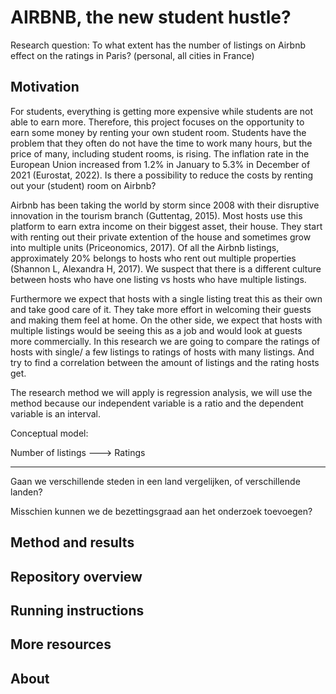 # AIRBNB, the new student hustle?

Research question: To what extent has the number of listings on Airbnb effect on the ratings in Paris? (personal, all cities in France)

## Motivation

For students, everything is getting more expensive while students are not able to earn more. Therefore, this project focuses on the opportunity  to earn some money by renting your own student room. Students have the problem that they often do not have the time to work many hours, but the price of many, including student rooms, is rising. The inflation rate in the European Union increased from 1.2% in January to 5.3% in December of 2021 (Eurostat, 2022). Is there a possibility to reduce the costs by renting out your (student) room on Airbnb?

Airbnb has been taking the world by storm since 2008 with their disruptive innovation in the tourism branch (Guttentag, 2015). Most hosts use this platform to earn extra income on their biggest asset, their house. They start with renting out their private extention of the house and sometimes grow into multiple units (Priceonomics, 2017). Of all the Airbnb listings, approximately 20% belongs to hosts who rent out multiple properties (Shannon L, Alexandra H, 2017). We suspect that there is a different culture between hosts who have one listing vs hosts who have multiple listings. 

Furthermore we expect that hosts with a single listing treat this as their own and take good care of it. They take more effort in welcoming their guests and making them feel at home. On the other side, we expect that hosts with multiple listings would be seeing this as a job and would look at guests more commercially. In this research we are going to compare the ratings of hosts with single/  a few listings to ratings of hosts with many listings. And try to find a correlation between the amount of listings and the rating hosts get.

The research method we will apply is regression analysis, we will use the method because our independent variable is a ratio and the dependent variable is an interval.

Conceptual model:

Number of listings ---> Ratings

------
Gaan we verschillende steden in een land vergelijken, of verschillende landen?


Misschien kunnen we de bezettingsgraad aan het onderzoek toevoegen?





## Method and results

## Repository overview

## Running instructions

## More resources

## About 
